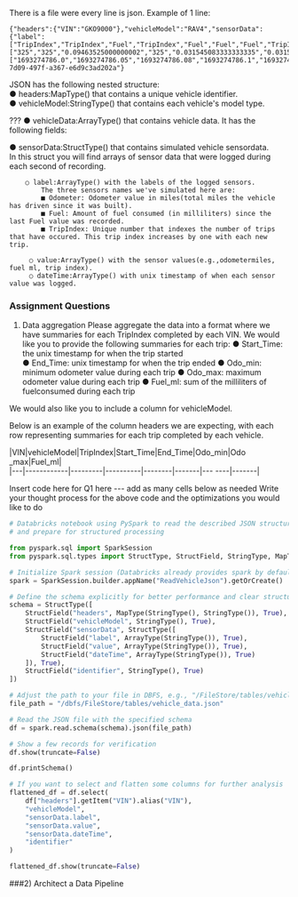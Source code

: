There is a file were every line is json.
Example of 1 line:
```
{"headers":{"VIN":"GKO9000"},"vehicleModel":"RAV4","sensorData":{"label":["TripIndex","TripIndex","Fuel","TripIndex","Fuel","Fuel","Fuel","TripIndex","Fuel","TripIndex","Fuel","Fuel","Fuel","Fuel","Fuel","Fuel","Fuel","Fuel","Fuel","TripIndex","Fuel","Fuel","Fuel","Fuel","Fuel","Odometer"],"value":["325","325","0.09463525000000002","325","0.031545083333333335","0.031545083333333335","0.05257513888888889","325","0.15772541666666667","325","0.07360519444444445","0.031545083333333335","0.07360519444444445","0.04206011111111111","0.07360519444444445","0.06309016666666667","0.04206011111111111","0.031545083333333335","0.031545083333333335","325","0.07360519444444445","0.04206011111111111","0.05257513888888889","0.05257513888888889","0","20003"],"dateTime":["1693274786.0","1693274786.05","1693274786.08","1693274786.1","1693274786.11","1693274786.14","1693274786.19","1693274786.2","1693274786.34","1693274786.4","1693274786.41","1693274786.44","1693274786.51","1693274786.55","1693274786.62","1693274786.68","1693274786.72","1693274786.75","1693274786.78","1693274786.8","1693274786.85","1693274786.89","1693274786.94","1693274786.99","1693274786.99","1693274786.99"]},"identifier":"436a0117-7d09-497f-a367-e6d9c3ad202a"}

```


JSON  has the following nested structure:  
● headers:MapType() that contains a unique vehicle identifier.  
● vehicleModel:StringType() that contains each vehicle's model type.  

??? ● vehicleData:ArrayType() that contains vehicle data.  It has the following fields:  

● sensorData:StructType() that contains simulated vehicle sensordata.  
In this struct you will find arrays of sensor data that were logged during each second of recording.  
```
    ○ label:ArrayType() with the labels of the logged sensors.
        The three sensors names we've simulated here are:  
        ■ Odometer: Odometer value in miles(total miles the vehicle has driven since it was built).  
        ■ Fuel: Amount of fuel consumed (in milliliters) since the last Fuel value was recorded.  
        ■ TripIndex: Unique number that indexes the number of trips that have occured. This trip index increases by one with each new trip.   

     ○ value:ArrayType() with the sensor values(e.g.,odometermiles, fuel ml, trip index).
     ○ dateTime:ArrayType() with unix timestamp of when each sensor value was logged.
```

### Assignment Questions
1) Data aggregation
Please aggregate the data into a format where we have summaries for each TripIndex completed by each VIN. We would like you to provide the following summaries for each trip:
● Start_Time: the unix timestamp for when the trip started  
● End_Time: unix timestamp for when the trip ended
● Odo_min: minimum odometer value during each trip
● Odo_max: maximum odometer value during each trip
● Fuel_ml: sum of the milliliters of fuelconsumed during each trip

We would also like you to include a column for vehicleModel.
 
Below is an example of the column headers we are expecting, with each row representing summaries for each trip completed by each vehicle.
 

  |VIN|vehicleModel|TripIndex|Start_Time|End_Time|Odo_min|Odo
  _max|Fuel_ml|  
  |---|------------|---------|----------|--------|-------|---
  ----|-------|
  
  Insert code here for Q1 here --- add as many cells below as needed
 Write your thought process for the above code and the optimizations you would like to do


```python
# Databricks notebook using PySpark to read the described JSON structure into a DataFrame
# and prepare for structured processing

from pyspark.sql import SparkSession
from pyspark.sql.types import StructType, StructField, StringType, MapType, ArrayType

# Initialize Spark session (Databricks already provides spark by default)
spark = SparkSession.builder.appName("ReadVehicleJson").getOrCreate()

# Define the schema explicitly for better performance and clear structure
schema = StructType([
    StructField("headers", MapType(StringType(), StringType()), True),
    StructField("vehicleModel", StringType(), True),
    StructField("sensorData", StructType([
        StructField("label", ArrayType(StringType()), True),
        StructField("value", ArrayType(StringType()), True),
        StructField("dateTime", ArrayType(StringType()), True)
    ]), True),
    StructField("identifier", StringType(), True)
])

# Adjust the path to your file in DBFS, e.g., "/FileStore/tables/vehicle_data.json"
file_path = "/dbfs/FileStore/tables/vehicle_data.json"

# Read the JSON file with the specified schema
df = spark.read.schema(schema).json(file_path)

# Show a few records for verification
df.show(truncate=False)

df.printSchema()

# If you want to select and flatten some columns for further analysis
flattened_df = df.select(
    df["headers"].getItem("VIN").alias("VIN"),
    "vehicleModel",
    "sensorData.label",
    "sensorData.value",
    "sensorData.dateTime",
    "identifier"
)

flattened_df.show(truncate=False)


```



###2) Architect a Data Pipeline
